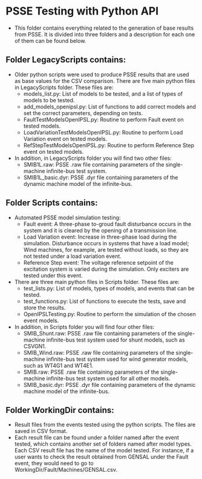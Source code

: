# PSSE Testing with Python API
- This folder contains everything related to the generation of base results from PSSE. It is divided into three folders and a description for each one of them can be found below.

## Folder LegacyScripts contains:
- Older python scripts were used to produce PSSE results that are used as base values for the CSV comparison. There are five main python files in LegacyScripts folder. These files are:
  - models_list.py: List of models to be tested, and a list of types of models to be tested.
  - add_models_openipsl.py: List of functions to add correct models and set the correct parameters, depending on tests.
  - FaultTestModelsOpenIPSL.py: Routine to perform Fault event on tested models.
  - LoadVariationTestModelsOpenIPSL.py: Routine to perform Load Variation event on tested models.
  - RefStepTestModelsOpenIPSL.py: Routine to perform Reference Step event on tested models.
- In addition, in LegacyScripts folder you will find two other files:
  - SMIB1L.raw: PSSE .raw file containing parameters of the single-machine infinite-bus test system.
  - SMIB1L_basic.dyr: PSSE .dyr file containing parameters of the dynamic machine model of the infinite-bus. 

## Folder Scripts contains:
- Automated PSSE model simulation testing:
  - Fault event: A three-phase to-groud fault disturbance occurs in the system and it is cleared by the opening of a transmission line.
  - Load Variation event: Increase in three-phase load during the simulation. Disturbance occurs in systems that have a load model; Wind machines, for example, are tested without loads, so they are not tested under a load variation event.
  - Reference Step event: The voltage reference setpoint of the excitation system is varied during the simulation. Only exciters are tested under this event.  
- There are three main python files in Scripts folder. These files are:
  - test_lists.py: List of models, types of models, and events that can be tested.
  - test_functions.py: List of functions to execute the tests, save and store the results.
  - OpenIPSLTesting.py: Routine to perform the simulation of the chosen event models. 
- In addition, in Scripts folder you will find four other files:
  - SMIB_Shunt.raw: PSSE .raw file containing parameters of the single-machine infinite-bus test system used for shunt models, such as CSVGN1.
  - SMIB_Wind.raw: PSSE .raw file containing parameters of the single-machine infinite-bus test system used for wind generator models, such as WT4G1 and WT4E1.
  - SMIB.raw: PSSE .raw file containing parameters of the single-machine infinite-bus test system used for all other models.
  - SMIB_basic.dyr: PSSE .dyr file containing parameters of the dynamic machine model of the infinite-bus. 

## Folder WorkingDir contains:
- Result files from the events tested using the python scripts. The files are saved in CSV format. 
- Each result file can be found under a folder named after the event tested, which contains another set of folders named after model types. Each CSV result file has the name of the model tested. For instance, if a user wants to check the result obtained from GENSAL under the Fault event, they would need to go to WorkingDir/Fault/Machines/GENSAL.csv.
